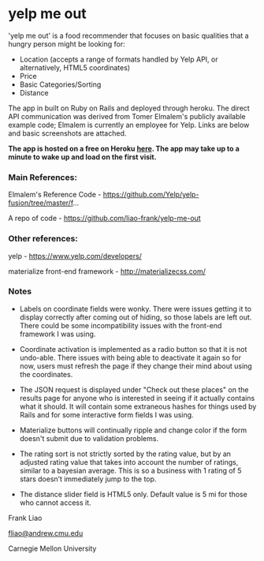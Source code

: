 # yelp me out

'yelp me out' is a food recommender that focuses on basic qualities that a hungry person might be looking for:

- Location (accepts a range of formats handled by Yelp API, or alternatively, HTML5 coordinates)
- Price
- Basic Categories/Sorting
- Distance

The app in built on Ruby on Rails and deployed through heroku. The direct API communication was derived from Tomer Elmalem's publicly available example code; Elmalem is currently an employee for Yelp. Links are below and basic screenshots are attached.

**The app is hosted on a free on Heroku [here](https://stormy-mesa-60847.herokuapp.com/). The app may take up to a minute to wake up and load on the first visit.**

### Main References: 

Elmalem's Reference Code - https://github.com/Yelp/yelp-fusion/tree/master/f...

A repo of code - https://github.com/liao-frank/yelp-me-out

### Other references:

yelp - https://www.yelp.com/developers/

materialize front-end framework - http://materializecss.com/

### Notes

- Labels on coordinate fields were wonky. There were issues getting it to display correctly after coming out of hiding, so those labels are left out. There could be some incompatibility issues with the front-end framework I was using.

- Coordinate activation is implemented as a radio button so that it is not undo-able. There issues with being able to deactivate it again so for now, users must refresh the page if they change their mind about using the coordinates.

- The JSON request is displayed under "Check out these places" on the results page for anyone who is interested in seeing if it actually contains what it should. It will contain some extraneous hashes for things used by Rails and for some interactive form fields I was using.

- Materialize buttons will continually ripple and change color if the form doesn't submit due to validation problems.

- The rating sort is not strictly sorted by the rating value, but by an adjusted rating value that takes into account the number of ratings, similar to a bayesian average. This is so a business with 1 rating of 5 stars doesn’t immediately jump to the top.

- The distance slider field is HTML5 only. Default value is 5 mi for those who cannot access it.

Frank Liao

fliao@andrew.cmu.edu

Carnegie Mellon University
